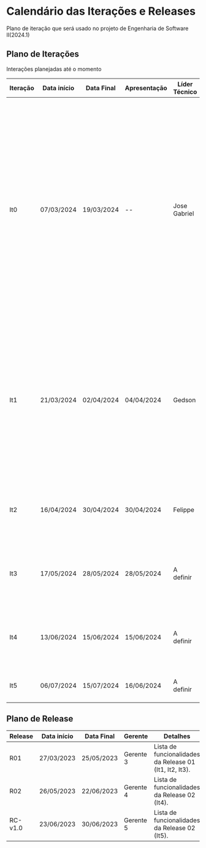 # Calendário das Iterações e Releases

Plano de iteração que será usado no projeto de Engenharia de Software II(2024.1)

## Plano de Iterações

Interações planejadas até o momento

Iteração | Data início | Data Final | Apresentação | Líder Técnico  | Detalhes
-------- | ----------- | ---------- | ------------ | -------  | -------
It0      | 07/03/2024  | 19/03/2024 |      --      | Jose Gabriel  | Planejamento, Estudos e Estudo dos Documentos e Definição de Tecnologias dos projetos. Criação dos Documentos: Documento de Visão, a de User Modelo Conceitual, ListStories, Plano de Iteração e Plano de Release,  Estrutura do Projeto (código base do projeto), Detalhar User Stories para a Iteração 1, Implementar User Story Base.
It1      | 21/03/2024  | 02/04/2024 | 04/04/2024   | Gedson | Criar Documento de Visão, Modelo Conceitual, Lista de User Stories, Plano de Iteração e Plano de Release, Detalhar User Stories para a Iteração 2, Implementar User Stories definidos na Iteração 1 (um US por membro da equipe).
It2      | 16/04/2024  | 30/04/2024 | 30/04/2024   | Felippe | Detalhar User Stories, Implementar User Stories, Testar User Stories, Deploy da Iteração.
It3      | 17/05/2024  | 28/05/2024 | 28/05/2024   | A definir | Detalhar User Stories, Implementar User Stories, Testar User Stories, Deploy da Iteração.
It4      | 13/06/2024  | 15/06/2024 | 15/06/2024   | A definir | Detalhar User Stories, Implementar User Stories, Testar User Stories, Deploy da Iteração.
It5      | 06/07/2024  | 15/07/2024 | 16/06/2024   | A definir | Correções de Bugs, Testes, e Entrega do Projeto.

## Plano de Release

Release | Data início | Data Final | Gerente   | Detalhes
------- | ----------- | ---------- | --------- | --------
R01     | 27/03/2023  | 25/05/2023 | Gerente 3 | Lista de funcionalidades da Release 01 (It1, It2, It3).
R02     | 26/05/2023  | 22/06/2023 | Gerente 4 | Lista de funcionalidades da Release 02 (It4).
RC-v1.0 | 23/06/2023  | 30/06/2023 | Gerente 5 | Lista de funcionalidades da Release 02 (It5).
